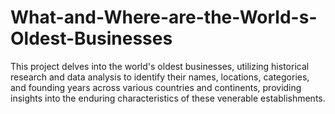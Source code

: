 # What-and-Where-are-the-World-s-Oldest-Businesses
This project delves into the world's oldest businesses, utilizing historical research and data analysis to identify their names, locations, categories, and founding years across various countries and continents, providing insights into the enduring characteristics of these venerable establishments.
